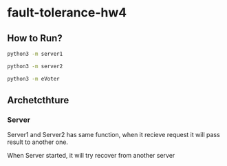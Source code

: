 # fault-tolerance-hw4

## How to Run?

```bash
python3 -m server1
```

```bash
python3 -m server2
```

```bash
python3 -m eVoter
```

## Archetcthture

### Server
Server1 and Server2 has same function, when it recieve request it will pass result to another one.

When Server started, it will try recover from another server
